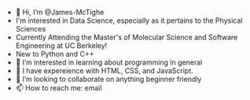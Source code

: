 - 👋 Hi, I’m @James-McTighe
- I'm interested in Data Science, especially as it pertains to the Physical Sciences
- Currently Attending the Master's of Molecular Science and Software Engineering at UC Berkeley!
- New to Python and C++
- 👀 I’m interested in learning about programming in general
- 🌱 I have expereience with HTML, CSS, and JavaScript.
- 💞️ I’m looking to collaborate on anything beginner friendly
- 📫 How to reach me: email
<!---
James-McTighe/James-McTighe is a ✨ special ✨ repository because its `README.md` (this file) appears on your GitHub profile.
You can click the Preview link to take a look at your changes.
--->
